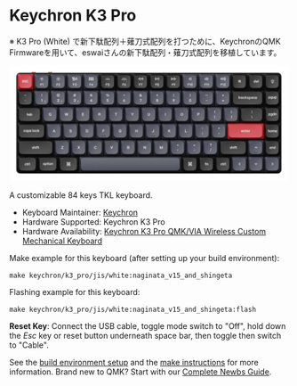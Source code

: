 # Keychron K3 Pro

※ K3 Pro (White) で新下駄配列＋薙刀式配列を打つために、KeychronのQMK Firmwareを用いて、eswaiさんの新下駄配列・薙刀式配列を移植しています。

![Keychron K3 Pro](https://github.com/Keychron/ProductImage/blob/main/K_Pro/k3_pro.jpg?raw=true)

A customizable 84 keys TKL keyboard.

* Keyboard Maintainer: [Keychron](https://github.com/keychron)
* Hardware Supported: Keychron K3 Pro
* Hardware Availability: [Keychron K3 Pro QMK/VIA Wireless Custom Mechanical Keyboard](https://www.keychron.com/products/keychron-k3-pro-qmk-via-wireless-custom-mechanical-keyboard)

Make example for this keyboard (after setting up your build environment):

    make keychron/k3_pro/jis/white:naginata_v15_and_shingeta

Flashing example for this keyboard:

    make keychron/k3_pro/jis/white:naginata_v15_and_shingeta:flash

**Reset Key**: Connect the USB cable, toggle mode switch to "Off", hold down the *Esc* key or reset button underneath space bar, then toggle then switch to "Cable".

See the [build environment setup](https://docs.qmk.fm/#/getting_started_build_tools) and the [make instructions](https://docs.qmk.fm/#/getting_started_make_guide) for more information. Brand new to QMK? Start with our [Complete Newbs Guide](https://docs.qmk.fm/#/newbs).
